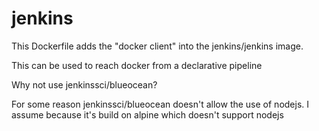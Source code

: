 # jenkins
This Dockerfile adds the "docker client" into the jenkins/jenkins image.

This can be used to reach docker from a declarative pipeline

Why not use jenkinssci/blueocean?

For some reason jenkinssci/blueocean doesn't allow the use of nodejs.
I assume because it's build on alpine which doesn't support nodejs
